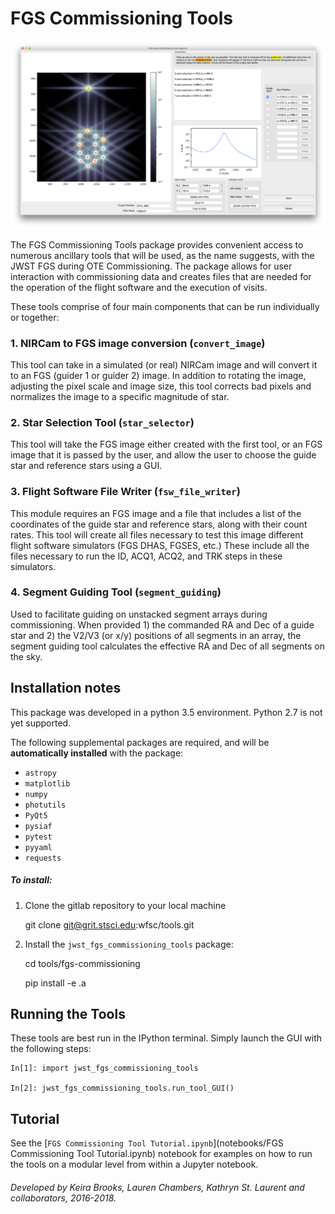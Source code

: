 FGS Commissioning Tools
=======================

![GUI](notebooks/FGSCommTools_GUI.png)

The FGS Commissioning Tools package provides convenient access to  numerous ancillary tools that will be used, as the name suggests, with the JWST FGS during OTE Commissioning. The package allows for user interaction with commissioning data and creates files that are needed for the operation of the flight software and the execution of visits.

These tools comprise of four main components that can be run individually
or together:

### 1. NIRCam to FGS image conversion (``convert_image``)
This tool can take in a simulated (or real) NIRCam image and will convert
it to an FGS (guider 1 or guider 2) image. In addition to rotating the image,
adjusting the pixel scale and image size, this tool corrects bad pixels and
normalizes the image to a specific magnitude of star.


### 2. Star Selection Tool (``star_selector``)
This tool will take the FGS image either created with the first tool, or
an FGS image that it is passed by the user, and allow the user to choose
the guide star and reference stars using a GUI.


### 3. Flight Software File Writer (``fsw_file_writer``)
This module requires an FGS image and a file that includes a list of the
coordinates of the guide star and reference stars, along with their count
rates. This tool will create all files necessary to test this image different
flight software simulators (FGS DHAS, FGSES, etc.) These include all the
files necessary to run the ID, ACQ1, ACQ2, and TRK steps in these simulators.


### 4. Segment Guiding Tool (``segment_guiding``)
Used to facilitate guiding on unstacked segment arrays during commissioning. When
provided 1) the commanded RA and Dec of a guide star and 2) the V2/V3 (or x/y)
positions of all segments in an array, the segment guiding tool calculates the
effective RA and Dec of all segments on the sky.


Installation notes
------------------
This package was developed in a python 3.5 environment. Python 2.7 is not yet supported.

The following supplemental packages are required, and will be **automatically installed** with the package:
* `astropy`
* `matplotlib`
* `numpy`
* `photutils`
* `PyQt5`
* `pysiaf`
* `pytest`
* `pyyaml`
* `requests`

##### To install:

1) Clone the gitlab repository to your local machine

	git clone git@grit.stsci.edu:wfsc/tools.git

2) Install the `jwst_fgs_commissioning_tools` package:

	cd tools/fgs-commissioning

	pip install -e .a



Running the Tools
-----------------
These tools are best run in the IPython terminal. Simply launch the GUI with the following steps:

    In[1]: import jwst_fgs_commissioning_tools

    In[2]: jwst_fgs_commissioning_tools.run_tool_GUI()


Tutorial
-----------------
See the [`FGS Commissioning Tool Tutorial.ipynb`](notebooks/FGS Commissioning Tool Tutorial.ipynb) notebook for examples on how to run the tools on a modular level from within a Jupyter notebook.


###### Developed by Keira Brooks, Lauren Chambers, Kathryn St. Laurent and collaborators, 2016-2018.
